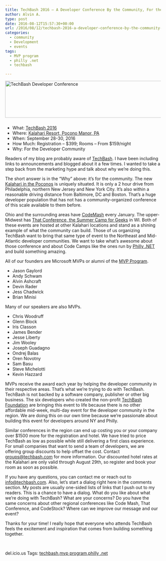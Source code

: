 ```yaml
---
title: TechBash 2016 – A Developer Conference By the Community, For the Community
author: Alvin A.
type: post
date: 2016-08-12T15:57:30+00:00
url: /2016/08/12/techbash-2016-a-developer-conference-by-the-community-for-the-community/
categories:
  - community
  - Development
  - events
tags:
  - MVP program
  - philly .net
  - techbash

---
```

<a href="http://www.techbash.com/" target="_blank"><img loading="lazy" decoding="async" title="TechBash Developer Conference" style="border-top: 0px; border-right: 0px; background-image: none; border-bottom: 0px; padding-top: 0px; padding-left: 0px; border-left: 0px; margin: 0px 0px 10px; display: inline; padding-right: 0px" border="0" alt="TechBash Developer Conference" src="/wp-content/uploads/2016/08/techbash-web.png" width="640" height="119" /></a>

  * What: [TechBash 2016][1]
  * Where: [Kalahari Resort, Pocono Manor, PA][2]
  * When: September 28-30, 2016
  * How Much: Registration &#8211; $399; Rooms &#8211; From $159/night
  * Why: For the Developer Community

Readers of my blog are probably aware of [TechBash][1]. I have been including links to announcements and blogged about it a few times. I wanted to take a step back from the marketing hype and talk about why we&#8217;re doing this.

The short answer is in the &#8220;Why&#8221; above: it&#8217;s for the community. The new [Kalahari in the Poconos][2] is uniquely situated. It is only a 2 hour drive from Philadelphia, northern New Jersey and New York City. It&#8217;s also within a reasonable driving distance from Baltimore, DC and Boston. That&#8217;s a huge developer population that has not has a community-organized conference of this scale available to them before.

Ohio and the surrounding areas have [CodeMash][3] every January. The upper-Midwest has [That Conference, the Summer Camp for Geeks][4] in WI. Both of these events are hosted at other Kalahari locations and stand as a shining example of what the community can build. Those of us organizing TechBash want to bring that same type of event to the Northeast and Mid-Atlantic developer communities. We want to take what&#8217;s awesome about those conference and about Code Camps like the ones run by [Philly .NET][5] and build something amazing.

All of our founders are Microsoft MVPs or alumni of the <a href="https://mvp.microsoft.com/en-us/" target="_blank">MVP Program</a>.

  * Jason Gaylord
  * Andy Schwam
  * Alvin Ashcraft
  * Devin Rader
  * Jess Chadwick
  * Brian Minisi

Many of our speakers are also MVPs.

  * Chris Woodruff
  * Glenn Block
  * Iris Classon
  * James Bender
  * Jesse Liberty
  * Jim Wooley
  * Joseph Guadagno
  * Ondrej Balas
  * Oren Novotny
  * Sam Basu
  * Steve Michelotti
  * Kevin Hazzard

MVPs receive the award each year by helping the developer community in their respective areas. That&#8217;s what we&#8217;re trying to do with TechBash. TechBash is not backed by a software company, publisher or other big business. The six developers who created the non-profit [TechBash Foundation][6] are bringing this event to life because there is no other affordable mid-week, multi-day event for the developer community in the region. We are doing this on our own time because we&#8217;re passionate about building this event for developers around NY and Philly.

Similar conferences in the region can end up costing you or your company over $1500 more for the registration and hotel. We have tried to price TechBash as low as possible while still delivering a first class experience. For small companies that want to send a team of developers, we are offering group discounts to help offset the cost. Contact <groups@techbash.com> for more information. Our discounted hotel rates at the Kalahari are only valid through August 29th, so register and book your room as soon as possible.

If you have any questions, you can contact me or reach out to <info@techbash.com>. Also, let&#8217;s start a dialog right here in the comments section. My posts are usually one-sided lists of links that I push out to my readers. This is a chance to have a dialog. What do you like about what we&#8217;re doing with TechBash? What are your concerns? Do you have the same concerns about other regional conferences like Code Mash, That Conference, and CodeStock? Where can we improve our message and our event?

Thanks for your time! I really hope that everyone who attends TechBash feels the excitement and inspiration that comes from building something together.

&nbsp;

<div id="scid:0767317B-992E-4b12-91E0-4F059A8CECA8:fc850052-ea4f-4f28-8a87-6fb905826960" class="wlWriterEditableSmartContent" style="float: none; padding-bottom: 0px; padding-top: 0px; padding-left: 0px; margin: 0px; display: inline; padding-right: 0px">
  del.icio.us Tags: <a href="http://del.icio.us/popular/techbash" rel="tag">techbash</a>,<a href="http://del.icio.us/popular/mvp+program" rel="tag">mvp program</a>,<a href="http://del.icio.us/popular/philly+.net" rel="tag">philly .net</a>
</div>

 [1]: http://www.techbash.com/
 [2]: http://www.kalahariresorts.com/pennsylvania
 [3]: http://www.codemash.org/
 [4]: https://www.thatconference.com/
 [5]: http://phillydotnet.org/
 [6]: http://www.techbashfoundation.org/